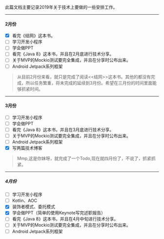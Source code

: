    此篇文档主要记录2019年关于技术上要做的一些安排工作。

---

#### 2月份

- [x] 看完《结网》这本书。
- [ ] 学习开发小程序
- [ ] 学会做PPT
- [ ] 看完《Java 8》这本书，并且在2月底进行技术分享。
- [ ] 关于MVP的Mockio测试要完全集成，并且在分享时公布出来。
- [ ] Android Jetpack系列框架

> 从目前2月份来看，就只是完成了阅读<<结网>>这本书。其他的都没有完成，所以任务繁重，将未完成的延续到3月份。希望在三月份的时间里面能够抓紧时间。

---



#### 3月份

- [ ] 学习开发小程序
- [ ] 学会做PPT
- [ ] 看完《Java 8》这本书，并且在3月底进行技术分享。
- [ ] 关于MVP的Mockio测试要完全集成，并且在分享时公布出来。
- [ ] Android Jetpack系列框架
- [x] 写两篇技术博客

> Mmp,这是你妹呀，就完成了一个Todo,现在就四月份了，不说了，抓紧抓紧。

---

##### 4月份

- [ ] 学习开发小程序
- [ ] Kotlin、AOC
- [x] 装饰者模式、委托模式
- [x] 学会做PPT（简单的使用Keynote写完述职报告）
- [ ] 看完《Java 8》这本书，并且在4月中旬进行技术分享。
- [ ] 关于MVP的Mockio测试要完全集成，并且在分享时公布出来。
- [ ] Android Jetpack系列框架